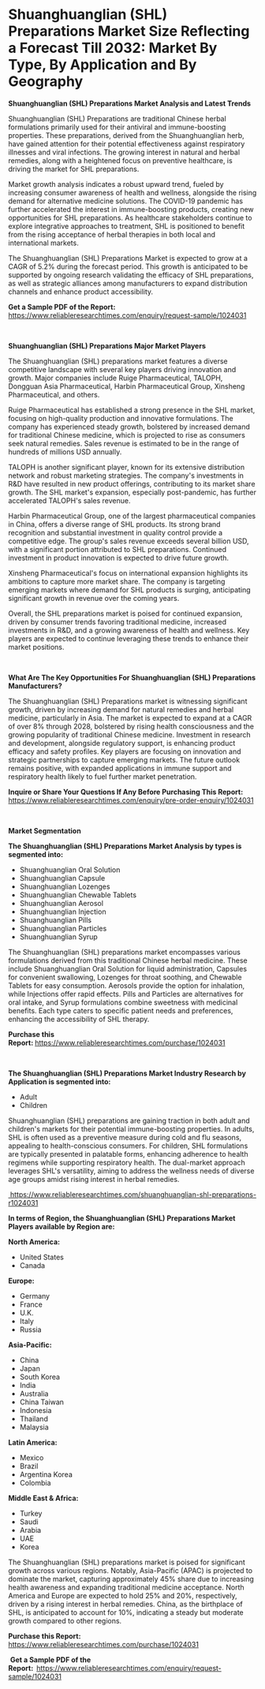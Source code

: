 <p><h1>Shuanghuanglian (SHL) Preparations Market Size Reflecting a Forecast Till 2032: Market By Type, By Application and By Geography</h1></p><p><strong>Shuanghuanglian (SHL) Preparations Market Analysis and Latest Trends</strong></p>
<p><p>Shuanghuanglian (SHL) Preparations are traditional Chinese herbal formulations primarily used for their antiviral and immune-boosting properties. These preparations, derived from the Shuanghuanglian herb, have gained attention for their potential effectiveness against respiratory illnesses and viral infections. The growing interest in natural and herbal remedies, along with a heightened focus on preventive healthcare, is driving the market for SHL preparations.</p><p>Market growth analysis indicates a robust upward trend, fueled by increasing consumer awareness of health and wellness, alongside the rising demand for alternative medicine solutions. The COVID-19 pandemic has further accelerated the interest in immune-boosting products, creating new opportunities for SHL preparations. As healthcare stakeholders continue to explore integrative approaches to treatment, SHL is positioned to benefit from the rising acceptance of herbal therapies in both local and international markets.</p><p>The Shuanghuanglian (SHL) Preparations Market is expected to grow at a CAGR of 5.2% during the forecast period. This growth is anticipated to be supported by ongoing research validating the efficacy of SHL preparations, as well as strategic alliances among manufacturers to expand distribution channels and enhance product accessibility.</p></p>
<p><strong>Get a Sample PDF of the Report:&nbsp;</strong> <a href="https://www.reliableresearchtimes.com/enquiry/request-sample/1024031?utm_campaign=3712&utm_medium=2&utm_source=Github&utm_content=ia&utm_term=19042025&utm_id=shuanghuanglian-shl-preparations">https://www.reliableresearchtimes.com/enquiry/request-sample/1024031</a></p>
<p>&nbsp;</p>
<p><strong>Shuanghuanglian (SHL) Preparations Major Market Players</strong></p>
<p><p>The Shuanghuanglian (SHL) preparations market features a diverse competitive landscape with several key players driving innovation and growth. Major companies include Ruige Pharmaceutical, TALOPH, Dongguan Asia Pharmaceutical, Harbin Pharmaceutical Group, Xinsheng Pharmaceutical, and others.</p><p>Ruige Pharmaceutical has established a strong presence in the SHL market, focusing on high-quality production and innovative formulations. The company has experienced steady growth, bolstered by increased demand for traditional Chinese medicine, which is projected to rise as consumers seek natural remedies. Sales revenue is estimated to be in the range of hundreds of millions USD annually.</p><p>TALOPH is another significant player, known for its extensive distribution network and robust marketing strategies. The company's investments in R&D have resulted in new product offerings, contributing to its market share growth. The SHL market's expansion, especially post-pandemic, has further accelerated TALOPH's sales revenue.</p><p>Harbin Pharmaceutical Group, one of the largest pharmaceutical companies in China, offers a diverse range of SHL products. Its strong brand recognition and substantial investment in quality control provide a competitive edge. The group's sales revenue exceeds several billion USD, with a significant portion attributed to SHL preparations. Continued investment in product innovation is expected to drive future growth.</p><p>Xinsheng Pharmaceutical's focus on international expansion highlights its ambitions to capture more market share. The company is targeting emerging markets where demand for SHL products is surging, anticipating significant growth in revenue over the coming years.</p><p>Overall, the SHL preparations market is poised for continued expansion, driven by consumer trends favoring traditional medicine, increased investments in R&D, and a growing awareness of health and wellness. Key players are expected to continue leveraging these trends to enhance their market positions.</p></p>
<p>&nbsp;</p>
<p><strong>What Are The Key Opportunities For Shuanghuanglian (SHL) Preparations Manufacturers?</strong></p>
<p><p>The Shuanghuanglian (SHL) Preparations market is witnessing significant growth, driven by increasing demand for natural remedies and herbal medicine, particularly in Asia. The market is expected to expand at a CAGR of over 8% through 2028, bolstered by rising health consciousness and the growing popularity of traditional Chinese medicine. Investment in research and development, alongside regulatory support, is enhancing product efficacy and safety profiles. Key players are focusing on innovation and strategic partnerships to capture emerging markets. The future outlook remains positive, with expanded applications in immune support and respiratory health likely to fuel further market penetration.</p></p>
<p><strong>Inquire or Share Your Questions If Any Before Purchasing This Report:</strong> <a href="https://www.reliableresearchtimes.com/enquiry/pre-order-enquiry/1024031?utm_campaign=3712&utm_medium=2&utm_source=Github&utm_content=ia&utm_term=19042025&utm_id=shuanghuanglian-shl-preparations">https://www.reliableresearchtimes.com/enquiry/pre-order-enquiry/1024031</a></p>
<p>&nbsp;</p>
<p><strong>Market Segmentation</strong></p>
<p><strong>The Shuanghuanglian (SHL) Preparations Market Analysis by types is segmented into:</strong></p>
<p><ul><li>Shuanghuanglian Oral Solution</li><li>Shuanghuanglian Capsule</li><li>Shuanghuanglian Lozenges</li><li>Shuanghuanglian Chewable Tablets</li><li>Shuanghuanglian Aerosol</li><li>Shuanghuanglian Injection</li><li>Shuanghuanglian Pills</li><li>Shuanghuanglian Particles</li><li>Shuanghuanglian Syrup</li></ul></p>
<p><p>The Shuanghuanglian (SHL) preparations market encompasses various formulations derived from this traditional Chinese herbal medicine. These include Shuanghuanglian Oral Solution for liquid administration, Capsules for convenient swallowing, Lozenges for throat soothing, and Chewable Tablets for easy consumption. Aerosols provide the option for inhalation, while Injections offer rapid effects. Pills and Particles are alternatives for oral intake, and Syrup formulations combine sweetness with medicinal benefits. Each type caters to specific patient needs and preferences, enhancing the accessibility of SHL therapy.</p></p>
<p><strong>Purchase this Report:&nbsp;</strong><a href="https://www.reliableresearchtimes.com/purchase/1024031?utm_campaign=3712&utm_medium=2&utm_source=Github&utm_content=ia&utm_term=19042025&utm_id=shuanghuanglian-shl-preparations">https://www.reliableresearchtimes.com/purchase/1024031</a></p>
<p>&nbsp;</p>
<p><strong>The Shuanghuanglian (SHL) Preparations Market Industry Research by Application is segmented into:</strong></p>
<p><ul><li>Adult</li><li>Children</li></ul></p>
<p><p>Shuanghuanglian (SHL) preparations are gaining traction in both adult and children's markets for their potential immune-boosting properties. In adults, SHL is often used as a preventive measure during cold and flu seasons, appealing to health-conscious consumers. For children, SHL formulations are typically presented in palatable forms, enhancing adherence to health regimens while supporting respiratory health. The dual-market approach leverages SHL's versatility, aiming to address the wellness needs of diverse age groups amidst rising interest in herbal remedies.</p></p>
<p><a href="https://www.reliableresearchtimes.com/shuanghuanglian-shl-preparations-r1024031?utm_campaign=3712&utm_medium=2&utm_source=Github&utm_content=ia&utm_term=19042025&utm_id=shuanghuanglian-shl-preparations">&nbsp;https://www.reliableresearchtimes.com/shuanghuanglian-shl-preparations-r1024031</a></p>
<p><strong>In terms of Region, the Shuanghuanglian (SHL) Preparations Market Players available by Region are:</strong></p>
<p>
    <p> <strong> North America: </strong>
        <ul>
            <li>United States</li>
            <li>Canada</li>
        </ul>
        </p> 
    <p> <strong> Europe: </strong>
        <ul>
            <li>Germany</li>
            <li>France</li>
            <li>U.K.</li>
            <li>Italy</li>
            <li>Russia</li>
        </ul>
        </p> 
    <p> <strong> Asia-Pacific: </strong>
        <ul>
            <li>China</li>
            <li>Japan</li>
            <li>South Korea</li>
            <li>India</li>
            <li>Australia</li>
            <li>China Taiwan</li>
            <li>Indonesia</li>
            <li>Thailand</li>
            <li>Malaysia</li>
        </ul>
        </p> 
    <p> <strong> Latin America: </strong>
        <ul>
            <li>Mexico</li>
            <li>Brazil</li>
            <li>Argentina Korea</li>
            <li>Colombia</li>
        </ul>
        </p> 
    <p> <strong> Middle East & Africa: </strong>
        <ul>
            <li>Turkey</li>
            <li>Saudi</li>
            <li>Arabia</li>
            <li>UAE</li>
            <li>Korea</li>
        </ul>
    </p>
    </p>
<p><p>The Shuanghuanglian (SHL) preparations market is poised for significant growth across various regions. Notably, Asia-Pacific (APAC) is projected to dominate the market, capturing approximately 45% share due to increasing health awareness and expanding traditional medicine acceptance. North America and Europe are expected to hold 25% and 20%, respectively, driven by a rising interest in herbal remedies. China, as the birthplace of SHL, is anticipated to account for 10%, indicating a steady but moderate growth compared to other regions.</p></p>
<p><strong>Purchase this Report: </strong><a href="https://www.reliableresearchtimes.com/purchase/1024031?utm_campaign=3712&utm_medium=2&utm_source=Github&utm_content=ia&utm_term=19042025&utm_id=shuanghuanglian-shl-preparations">https://www.reliableresearchtimes.com/purchase/1024031</a></p>
<p>&nbsp;<strong>Get a Sample PDF of the Report:&nbsp;&nbsp;</strong><a href="https://www.reliableresearchtimes.com/enquiry/request-sample/1024031?utm_campaign=3712&utm_medium=2&utm_source=Github&utm_content=ia&utm_term=19042025&utm_id=shuanghuanglian-shl-preparations">https://www.reliableresearchtimes.com/enquiry/request-sample/1024031</a></p>
<p><strong></strong></p>
<p><p></p><p></p><p></p></p>
